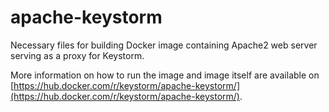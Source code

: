 # apache-keystorm
Necessary files for building Docker image containing Apache2 web server serving as a proxy for Keystorm.

More information on how to run the image and image itself are available on [https://hub.docker.com/r/keystorm/apache-keystorm/](https://hub.docker.com/r/keystorm/apache-keystorm/).
